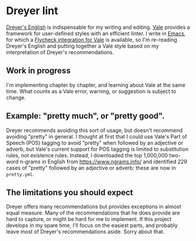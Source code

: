 # Dreyer lint

[Dreyer's English](https://www.amazon.com/Dreyers-English-Utterly-Correct-Clarity/dp/0812995708) is indispensable for my writing and editing. [Vale](https://github.com/errata-ai/vale) provides a framework for user-defined styles with an efficient linter. I write in [Emacs](https://www.gnu.org/software/emacs/), for which a [Flycheck integration for Vale](https://github.com/abingham/flycheck-vale) is available, so I'm re-reading Dreyer's English and putting together a Vale style based on my interpretation of Dreyer's recommendations.

## Work in progress

I'm implementing chapter by chapter, and learning about Vale at the same time.  What counts as a Vale error, warning, or suggestion is subject to change.

## Example: "pretty much", or "pretty good". 

Dreyer recommends avoiding this sort of usage, but doesn't recommend avoiding "pretty" in general. I thought at first that I could use Vale's Part of Speech (POS) tagging to avoid "pretty" when followed by an adjective or adverb, but Vale's current support for POS tagging is limited to substitution rules, not existence rules. Instead, I downloaded the top 1,000,000 two-word n-grams in English from <https://www.ngrams.info/> and identified 229 cases of "pretty"  followed by an adjective or adverb: these are now in `pretty.yml`.

## The limitations you should expect

Dreyer offers many recommendations but provides exceptions in almost equal measure. Many of the recommendations that he does provide are hard to capture, or might be hard for me to implement. If this project develops in my spare time, I'll focus on the easiest parts, and probably leave most of Dreyer's recommendations aside. Sorry about that.

